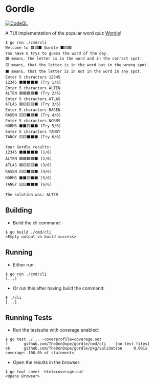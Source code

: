 # Gordle

[![CodeQL](https://github.com/TheDonDope/gordle/actions/workflows/codeql-analysis.yml/badge.svg)](https://github.com/TheDonDope/gordle/actions/workflows/codeql-analysis.yml)

A TUI implementation of the popular word quiz [Wordle](https://www.powerlanguage.co.uk/wordle/)!

```shell
$ go run ./cmd/cli
Welcome to 🟩🟨⬛ Gordle ⬛🟨🟩
You have 6 trys to guess the word of the day.
🟩 means, the letter is in the word and in the correct spot.
🟨 means, that the letter is in the word but in the wrong spot.
⬛ means, that the letter is in not in the word in any spot.
Enter 5 characters 12345
12345 ⬛⬛⬛⬛⬛ (Try 1/6)
Enter 5 characters ALTEN
ALTEN 🟩🟩🟩🟩⬛ (Try 2/6)
Enter 5 characters ATLAS
ATLAS 🟩🟨🟨🟨⬛ (Try 3/6)
Enter 5 characters RASEN
RASEN 🟨🟨⬛🟩⬛ (Try 4/6)
Enter 5 characters NORMS
NORMS ⬛⬛🟨⬛⬛ (Try 5/6)
Enter 5 characters TANGY
TANGY 🟨🟨⬛⬛⬛ (Try 6/6)

Your Gordle results:
12345 ⬛⬛⬛⬛⬛ (1/6)
ALTEN 🟩🟩🟩🟩⬛ (2/6)
ATLAS 🟩🟨🟨🟨⬛ (3/6)
RASEN 🟨🟨⬛🟩⬛ (4/6)
NORMS ⬛⬛🟨⬛⬛ (5/6)
TANGY 🟨🟨⬛⬛⬛ (6/6)

The solution was: ALTER
```

## Building

- Build the cli command:

```shell
$ go build ./cmd/cli
<Empty output on build success>
```

## Running

- Either run:

```shell
$ go run ./cmd/cli
[...]
```

- Or run this after having build the command:

```shell
$ ./cli
[...]
```

## Running Tests

- Run the testsuite with coverage enabled:

```shell
$ go test ./... -coverprofile=coverage.out
?       github.com/TheDonDope/gordle/cmd/cli    [no test files]
ok      github.com/TheDonDope/gordle/pkg/validation     0.001s  coverage: 100.0% of statements
```

- Open the results in the browser:

```shell
$ go tool cover -html=coverage.out
<Opens Browser>
```
